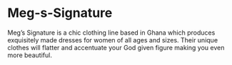 # Meg-s-Signature
Meg’s Signature is a chic clothing line based in Ghana which produces exquisitely made dresses for women of all ages and sizes. Their unique clothes will flatter and accentuate your God given figure making you even more beautiful.
